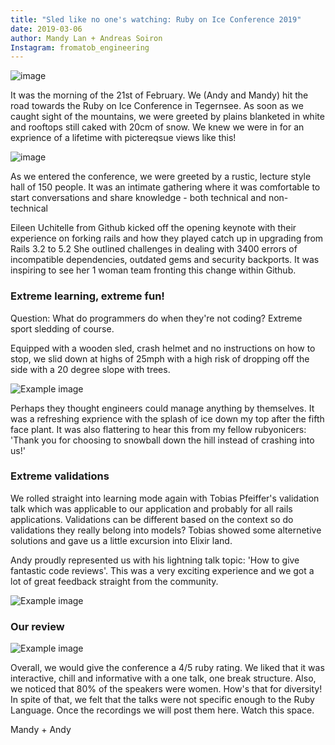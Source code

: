 ```yaml
---
title: "Sled like no one's watching: Ruby on Ice Conference 2019"
date: 2019-03-06
author: Mandy Lan + Andreas Soiron
Instagram: fromatob_engineering
---
```

![image](/brand.jpg)

It was the morning of the 21st of February. We (Andy and Mandy) hit the road towards the Ruby on Ice Conference in Tegernsee. As soon as we caught sight of the mountains, we were greeted by plains blanketed in white and rooftops still caked with 20cm of snow. We knew we were in for an exprience of a lifetime with pictereqsue views like this!

![image](/view.jpg)

As we entered the conference, we were greeted by a rustic, lecture style hall of 150 people. It was an intimate gathering where it was comfortable to start conversations and share knowledge - both technical and non-technical

Eileen Uchitelle from Github kicked off the opening keynote with their experience on forking rails and how they played catch up in upgrading from Rails 3.2 to 5.2 She outlined challenges in dealing with 3400 errors of incompatible dependencies, outdated gems and security backports. It was inspiring to see her 1 woman team fronting this change within Github.

### Extreme learning, extreme fun!

Question: What do programmers do when they're not coding? Extreme sport sledding of course.

Equipped with a wooden sled, crash helmet and no instructions on how to stop,  we slid down at highs of 25mph with a high risk of dropping off the side with a 20 degree slope with trees.

![Example image](/slopes.jpg)

Perhaps they thought engineers could manage anything by themselves.
It was a refreshing exprience with the splash of ice down my top after the fifth face plant. It was also flattering to hear this from my fellow rubyonicers: 'Thank you for choosing to snowball down the hill instead of crashing into us!'

### Extreme validations

We rolled straight into learning mode again with Tobias Pfeiffer's validation talk which was applicable to our application and probably for all rails applications. Validations can be different based on the context so do validations they really belong into models? Tobias showed some alternetive solutions and gave us a little excursion into Elixir land.

Andy proudly represented us with his lightning talk topic: 'How to give fantastic code reviews'. This was a very exciting experience and we got a lot of great feedback straight from the community.

![Example image](/lightning.jpg)

### Our review

![Example image](/review.jpg)

Overall, we would give the conference a 4/5 ruby rating. We liked that it was interactive, chill and informative with a one talk, one break structure. Also, we noticed that 80% of the speakers were women. How's that for diversity! In spite of that, we felt that the talks were not specific enough to the Ruby Language. Once the recordings we will post them here. Watch this space.

Mandy + Andy
